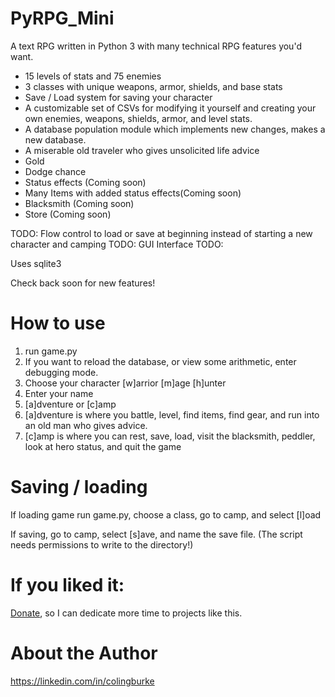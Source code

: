 # PyRPG_Mini

A text RPG written in Python 3 with many technical RPG features you'd want. 
* 15 levels of stats and 75 enemies
* 3 classes with unique weapons, armor, shields, and base stats
* Save / Load system for saving your character
* A customizable set of CSVs for modifying it yourself and creating your own enemies, weapons, shields, armor, and level stats.
* A database population module which implements new changes, makes a new database.
* A miserable old traveler who gives unsolicited life advice
* Gold
* Dodge chance
* Status effects (Coming soon)
* Many Items with added status effects(Coming soon)
* Blacksmith (Coming soon)
* Store (Coming soon)

TODO: Flow control to load or save at beginning instead of starting a new character and camping
TODO: GUI Interface
TODO:

Uses sqlite3

Check back soon for new features!

# How to use

 1. run game.py
 2. If you want to reload the database, or view some arithmetic, enter debugging mode.
 3. Choose your character [w]arrior [m]age [h]unter
 4. Enter your name
 5. [a]dventure or [c]amp
 6. [a]dventure is where you battle, level, find items, find gear, and run into an old man who gives advice.
 7. [c]amp is where you can rest, save, load, visit the blacksmith, peddler, look at hero status, and quit the game

# Saving / loading
If loading game run game.py, choose a class, go to camp, and select [l]oad

If saving, go to camp, select [s]ave, and name the save file. (The script needs permissions to write to the directory!)

# If you liked it:

[Donate](https://www.paypal.me/gitcraw), so I can dedicate more time to projects like this.

# About the Author

https://linkedin.com/in/colingburke
